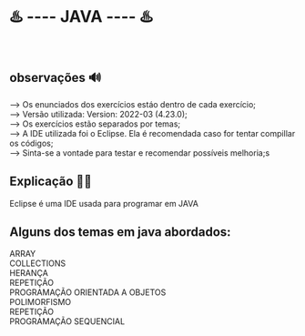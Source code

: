 # ♨️ ---- JAVA ---- ♨️

<br>

<h2>observações 🔊</h2>

--> Os enunciados dos exercícios estáo dentro de cada exercício;<br>
--> Versão utilizada: Version: 2022-03 (4.23.0);<br>
--> Os exercícios estão separados por temas;<br>
--> A IDE utilizada foi o Eclipse. Ela é recomendada caso for tentar compillar os códigos;<br>
--> Sinta-se a vontade para testar e recomendar possíveis melhoria;s<br>

## Explicação 👨‍🏫
Eclipse é uma IDE usada para programar em JAVA<br>

## Alguns dos temas em java abordados:<br>

ARRAY <br>
COLLECTIONS <br>
HERANÇA<br>
REPETIÇÃO<br>
PROGRAMAÇÃO ORIENTADA A OBJETOS<br>
POLIMORFISMO <br>
REPETIÇÃO <br>
PROGRAMAÇÃO SEQUENCIAL <br>

